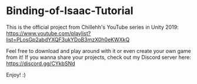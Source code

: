 # Binding-of-Isaac-Tutorial

This is the official project from Chillehh's YouTube series in Unity 2019:
https://www.youtube.com/playlist?list=PLosGp2abdYXQF3ukYDoB3mzX0h0eKWXkQ

Feel free to download and play around with it or even create your own game from it! If you wanna share your projects, check out my Discord server here: 
https://discord.gg/CYkbSNd

Enjoy! :)
